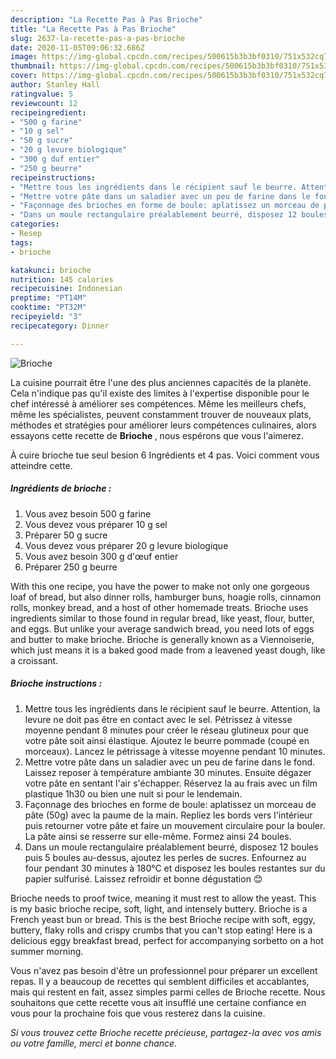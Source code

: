 ```yaml
---
description: "La Recette Pas à Pas Brioche"
title: "La Recette Pas à Pas Brioche"
slug: 2637-la-recette-pas-a-pas-brioche
date: 2020-11-05T09:06:32.686Z
image: https://img-global.cpcdn.com/recipes/500615b3b3bf0310/751x532cq70/brioche-photo-principale-de-la-recette.jpg
thumbnail: https://img-global.cpcdn.com/recipes/500615b3b3bf0310/751x532cq70/brioche-photo-principale-de-la-recette.jpg
cover: https://img-global.cpcdn.com/recipes/500615b3b3bf0310/751x532cq70/brioche-photo-principale-de-la-recette.jpg
author: Stanley Hall
ratingvalue: 5
reviewcount: 12
recipeingredient:
- "500 g farine"
- "10 g sel"
- "50 g sucre"
- "20 g levure biologique"
- "300 g duf entier"
- "250 g beurre"
recipeinstructions:
- "Mettre tous les ingrédients dans le récipient sauf le beurre. Attention, la levure ne doit pas être en contact avec le sel. Pétrissez à vitesse moyenne pendant 8 minutes pour créer le réseau glutineux pour que votre pâte soit ainsi élastique. Ajoutez le beurre pommade (coupé en morceaux). Lancez le pétrissage à vitesse moyenne pendant 10 minutes."
- "Mettre votre pâte dans un saladier avec un peu de farine dans le fond. Laissez reposer à température ambiante 30 minutes. Ensuite dégazer votre pâte en sentant l&#39;air s&#39;échapper. Réservez la au frais avec un film plastique 1h30 ou bien une nuit si pour le lendemain."
- "Façonnage des brioches en forme de boule: aplatissez un morceau de pâte (50g) avec la paume de la main. Repliez les bords vers l&#39;intérieur puis retourner votre pâte et faire un mouvement circulaire pour la bouler. La pâte ainsi se resserre sur elle-même. Formez ainsi 24 boules."
- "Dans un moule rectangulaire préalablement beurré, disposez 12 boules puis 5 boules au-dessus, ajoutez les perles de sucres. Enfournez au four pendant 30 minutes à 180°C et disposez les boules restantes sur du papier sulfurisé. Laissez refroidir et bonne dégustation 😊"
categories:
- Resep
tags:
- brioche

katakunci: brioche 
nutrition: 145 calories
recipecuisine: Indonesian
preptime: "PT14M"
cooktime: "PT32M"
recipeyield: "3"
recipecategory: Dinner

---
```



![Brioche](https://img-global.cpcdn.com/recipes/500615b3b3bf0310/751x532cq70/brioche-photo-principale-de-la-recette.jpg)

La cuisine pourrait être l'une des plus anciennes capacités de la planète. Cela n'indique pas qu'il existe des limites à l'expertise disponible pour le chef intéressé à améliorer ses compétences. Même les meilleurs chefs, même les spécialistes, peuvent constamment trouver de nouveaux plats, méthodes et stratégies pour améliorer leurs compétences culinaires, alors essayons cette recette de <strong> Brioche </strong>, nous espérons que vous l'aimerez.

<!--inarticleads1-->

À cuire brioche tue seul besion 6 Ingrédients et 4 pas. Voici comment vous atteindre cette.

##### Ingrédients de brioche :

1. Vous avez besoin 500 g farine
1. Vous devez vous préparer 10 g sel
1. Préparer 50 g sucre
1. Vous devez vous préparer 20 g levure biologique
1. Vous avez besoin 300 g d&#39;œuf entier
1. Préparer 250 g beurre


With this one recipe, you have the power to make not only one gorgeous loaf of bread, but also dinner rolls, hamburger buns, hoagie rolls, cinnamon rolls, monkey bread, and a host of other homemade treats. Brioche uses ingredients similar to those found in regular bread, like yeast, flour, butter, and eggs. But unlike your average sandwich bread, you need lots of eggs and butter to make brioche. Brioche is generally known as a Viennoiserie, which just means it is a baked good made from a leavened yeast dough, like a croissant. 

<!--inarticleads2-->

##### Brioche instructions :

1. Mettre tous les ingrédients dans le récipient sauf le beurre. Attention, la levure ne doit pas être en contact avec le sel. Pétrissez à vitesse moyenne pendant 8 minutes pour créer le réseau glutineux pour que votre pâte soit ainsi élastique. Ajoutez le beurre pommade (coupé en morceaux). Lancez le pétrissage à vitesse moyenne pendant 10 minutes.
1. Mettre votre pâte dans un saladier avec un peu de farine dans le fond. Laissez reposer à température ambiante 30 minutes. Ensuite dégazer votre pâte en sentant l&#39;air s&#39;échapper. Réservez la au frais avec un film plastique 1h30 ou bien une nuit si pour le lendemain.
1. Façonnage des brioches en forme de boule: aplatissez un morceau de pâte (50g) avec la paume de la main. Repliez les bords vers l&#39;intérieur puis retourner votre pâte et faire un mouvement circulaire pour la bouler. La pâte ainsi se resserre sur elle-même. Formez ainsi 24 boules.
1. Dans un moule rectangulaire préalablement beurré, disposez 12 boules puis 5 boules au-dessus, ajoutez les perles de sucres. Enfournez au four pendant 30 minutes à 180°C et disposez les boules restantes sur du papier sulfurisé. Laissez refroidir et bonne dégustation 😊


Brioche needs to proof twice, meaning it must rest to allow the yeast. This is my basic brioche recipe, soft, light, and intensely buttery. Brioche is a French yeast bun or bread. This is the best Brioche recipe with soft, eggy, buttery, flaky rolls and crispy crumbs that you can&#39;t stop eating! Here is a delicious eggy breakfast bread, perfect for accompanying sorbetto on a hot summer morning. 

<!--inarticleads1-->

<p>
Vous n'avez pas besoin d'être un professionnel pour préparer un excellent repas. Il y a beaucoup de recettes qui semblent difficiles et accablantes, mais qui restent en fait, assez simples parmi celles de Brioche recette. Nous souhaitons que cette recette vous ait insufflé une certaine confiance en vous pour la prochaine fois que vous resterez dans la cuisine.
</p>

<p>
<i>Si vous trouvez cette Brioche recette précieuse, partagez-la avec vos amis ou votre famille, merci et bonne chance.</i>
</p>
